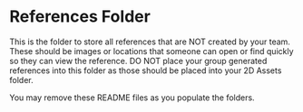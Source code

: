 # References Folder 

This is the folder to store all references that are NOT created by your team. These should be images or locations that someone can open or find quickly so they can view the reference. DO NOT place your group generated references into this folder as those should be placed into your 2D Assets folder.

You may remove these README files as you populate the folders.
